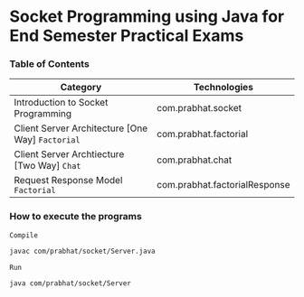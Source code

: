 # Socket Programming using Java for End Semester Practical Exams

### Table of Contents

| Category | Technologies |
|----------|--------------|
| Introduction to Socket Programming | com.prabhat.socket |
| Client Server Architecture [One Way] `Factorial` | com.prabhat.factorial |
| Client Server Archtiecture [Two Way] `Chat` | com.prabhat.chat |
| Request Response Model `Factorial` | com.prabhat.factorialResponse |

### How to execute the programs

`Compile`
```bash
javac com/prabhat/socket/Server.java
```

`Run`
```bash
java com/prabhat/socket/Server
```